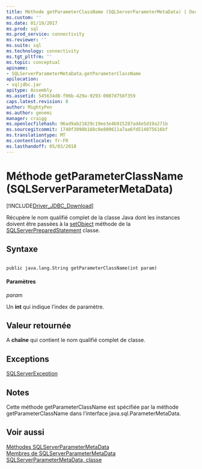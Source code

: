 ```yaml
---
title: Méthode getParameterClassName (SQLServerParameterMetaData) | Documents Microsoft
ms.custom: ''
ms.date: 01/19/2017
ms.prod: sql
ms.prod_service: connectivity
ms.reviewer: ''
ms.suite: sql
ms.technology: connectivity
ms.tgt_pltfrm: ''
ms.topic: conceptual
apiname:
- SQLServerParameterMetaData.getParameterClassName
apilocation:
- sqljdbc.jar
apitype: Assembly
ms.assetid: 545634d8-f06b-429a-9293-0087d758f359
caps.latest.revision: 8
author: MightyPen
ms.author: genemi
manager: craigg
ms.openlocfilehash: 96ad9ab21829c19ee3e4b915287ad4e5d19a271b
ms.sourcegitcommit: 1740f3090b168c0e809611a7aa6fd514075616bf
ms.translationtype: MT
ms.contentlocale: fr-FR
ms.lasthandoff: 05/03/2018
---
```

# <a name="getparameterclassname-method-sqlserverparametermetadata"></a>Méthode getParameterClassName (SQLServerParameterMetaData)
[!INCLUDE[Driver_JDBC_Download](../../../includes/driver_jdbc_download.md)]

  Récupère le nom qualifié complet de la classe Java dont les instances doivent être passées à la [setObject](../../../connect/jdbc/reference/setobject-method-sqlserverpreparedstatement.md) méthode de la [SQLServerPreparedStatement](../../../connect/jdbc/reference/sqlserverpreparedstatement-class.md) classe.  
  
## <a name="syntax"></a>Syntaxe  
  
```  
  
public java.lang.String getParameterClassName(int param)  
```  
  
#### <a name="parameters"></a>Paramètres  
 *param*  
  
 Un **int** qui indique l’index de paramètre.  
  
## <a name="return-value"></a>Valeur retournée  
 A **chaîne** qui contient le nom qualifié complet de classe.  
  
## <a name="exceptions"></a>Exceptions  
 [SQLServerException](../../../connect/jdbc/reference/sqlserverexception-class.md)  
  
## <a name="remarks"></a>Notes  
 Cette méthode getParameterClassName est spécifiée par la méthode getParameterClassName dans l’interface java.sql.ParameterMetaData.  
  
## <a name="see-also"></a>Voir aussi  
 [Méthodes SQLServerParameterMetaData](../../../connect/jdbc/reference/sqlserverparametermetadata-methods.md)   
 [Membres de SQLServerParameterMetaData](../../../connect/jdbc/reference/sqlserverparametermetadata-members.md)   
 [SQLServerParameterMetaData, classe](../../../connect/jdbc/reference/sqlserverparametermetadata-class.md)  
  
  
